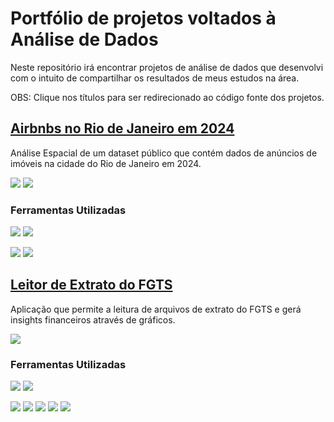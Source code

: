 # Portfólio de projetos voltados à Análise de Dados
Neste repositório irá encontrar projetos de análise de dados que desenvolvi com o intuito de compartilhar os resultados de meus estudos na área.

OBS: Clique nos títulos para ser redirecionado ao código fonte dos projetos.

## [Airbnbs no Rio de Janeiro em 2024](https://github.com/Scorsato7/airbnb-rj)
Análise Espacial de um dataset público que contém dados de anúncios de imóveis na cidade do Rio de Janeiro em 2024.

<a href="https://insideairbnb.com/get-the-data/" target="_blank"><img loading="lazy" src="https://img.shields.io/badge/INSIDE_AIRBNB-50a7c7?style=for-the-badge" target="_blank"></a>
<a href="https://medium.com/@thiago.scorsato/análise-espacial-airbnbs-no-rio-de-janeiro-em-2024-e3623c37910e" target="_blank"><img loading="lazy" src="https://img.shields.io/badge/Medium-12100E?style=for-the-badge&logo=medium&logoColor=white" target="_blank"></a>

### Ferramentas Utilizadas
<a href="https://www.python.org" target="_blank"><img loading="lazy" src="https://img.shields.io/badge/python-3670A0?style=for-the-badge&logo=python&logoColor=ffdd54" target="_blank"></a>
<a href="https://jupyter.org" target="_blank"><img loading="lazy" src="https://img.shields.io/badge/Jupyter-FE7A16?style=for-the-badge&logo=jupyter&logoColor=white" target="_blank"></a>

<a href="https://pandas.pydata.org" target="_blank"><img loading="lazy" src="https://img.shields.io/badge/pandas-%23150458.svg?style=for-the-badge&logo=pandas&logoColor=white" target="_blank"></a>
<a href="https://python-visualization.github.io/folium/latest/" target="_blank"><img loading="lazy" src="https://img.shields.io/badge/Folium-3dc92a?style=for-the-badge&logo=Folium&logoColor=white" target="_blank"></a>


## [Leitor de Extrato do FGTS](https://github.com/Scorsato7/extrato-fgts)
Aplicação que permite a leitura de arquivos de extrato do FGTS e gerá insights financeiros através de gráficos.

<a href="https://medium.com/@thiago.scorsato/extração-de-dados-extrato-do-fgts-9f1942f4c757" target="_blank"><img loading="lazy" src="https://img.shields.io/badge/Medium-12100E?style=for-the-badge&logo=medium&logoColor=white" target="_blank"></a>

### Ferramentas Utilizadas
<a href="https://code.visualstudio.com" target="_blank"><img loading="lazy" src="https://img.shields.io/badge/VS%20Code-0078d7.svg?style=for-the-badge&logo=visual-studio-code&logoColor=white" target="_blank"></a>
<a href="https://www.python.org" target="_blank"><img loading="lazy" src="https://img.shields.io/badge/python-3670A0?style=for-the-badge&logo=python&logoColor=ffdd54" target="_blank"></a>

<a href="https://pandas.pydata.org" target="_blank"><img loading="lazy" src="https://img.shields.io/badge/pandas-%23150458.svg?style=for-the-badge&logo=pandas&logoColor=white" target="_blank"></a>
<a href="https://pypi.org/project/pdfplumber/" target="_blank"><img loading="lazy" src="https://img.shields.io/badge/PdfPlumber-ba403c?style=for-the-badge" target="_blank"></a>
<a href="https://numpy.org" target="_blank"><img loading="lazy" src="https://img.shields.io/badge/numpy-%23013243.svg?style=for-the-badge&logo=numpy&logoColor=white" target="_blank"></a>
<a href="https://docs.streamlit.io" target="_blank"><img loading="lazy" src="https://img.shields.io/badge/Streamlit-%23FE4B4B.svg?style=for-the-badge&logo=streamlit&logoColor=white" target="_blank"></a>
<a href="https://plotly.com/python/plotly-express/" target="_blank"><img loading="lazy" src="https://img.shields.io/badge/Plotly-%233F4F75.svg?style=for-the-badge&logo=plotly&logoColor=white" target="_blank"></a>

